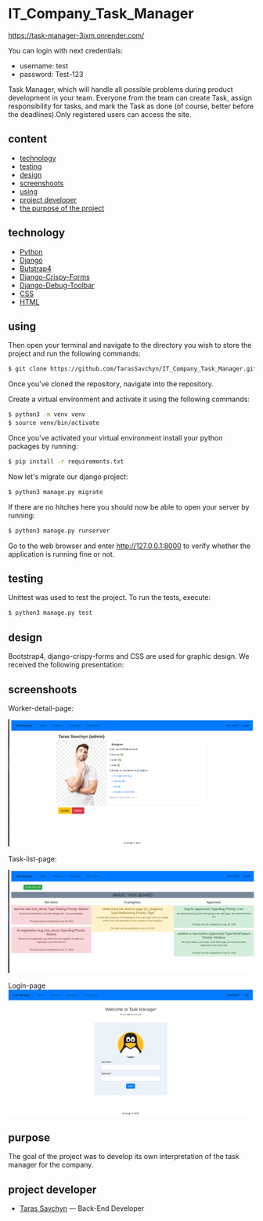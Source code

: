 # IT_Company_Task_Manager
https://task-manager-3ixm.onrender.com/

You can login with next credentials:
- username: test
- password: Test-123

Task Manager, which will handle all possible problems during product 
development in your team. Everyone from the team can create Task, 
assign responsibility for tasks, and mark the Task as done 
(of course, better before the deadlines).Only registered users can access the site.

## сontent
- [technology](#technology)
- [testing](#testing)
- [design](#design)
- [screenshoots](#screenshoots)
- [using](#using)
- [project developer](#project-developer)
- [the purpose of the project](#purpose)

## technology
- [Python](https://www.djangoproject.com/)
- [Django](https://www.djangoproject.com/)
- [Butstrap4](https://getbootstrap.com/docs/4.6/getting-started/introduction/)
- [Django-Crispy-Forms](https://django-crispy-forms.readthedocs.io/en/latest/install.html#installing-django-crispy-forms)
- [Django-Debug-Toolbar](https://django-debug-toolbar.readthedocs.io/en/latest/installation.html#process)
- [CSS](https://css.in.ua/)
- [HTML](https://html.com/)

## using

Then open your terminal and navigate to the directory you wish to store the project and run the following commands:

```sh
$ git clone https://github.com/TarasSavchyn/IT_Company_Task_Manager.git
```

Once you've cloned the repository, navigate into the repository.

Create a virtual environment and activate it using the following commands:

```sh
$ python3 -m venv venv
$ source venv/bin/activate
```



Once you've activated your virtual environment install your python packages by running:

```sh
$ pip install -r requirements.txt
```

Now let's migrate our django project:

```sh
$ python3 manage.py migrate
```

If there are no hitches here you should now be able to open your server by running:

```sh
$ python3 manage.py runserver
```

Go to the web browser and enter http://127.0.0.1:8000 to verify whether the application is running fine or not.

## testing

Unittest was used to test the project. To run the tests, execute:
```sh
$ python3 manage.py test 
```

## design
Bootstrap4, django-crispy-forms and CSS are used for graphic design. We received the following presentation:

## screenshoots

Worker-detail-page:

![worker](screenshots/worker.png)

Task-list-page:

![tasks](screenshots/tasks.png)

Login-page
![login](screenshots/login.png)

## purpose
The goal of the project was to develop its own interpretation of the task manager for the company.

## project developer

- [Taras Savchyn](https://www.linkedin.com/in/%D1%82%D0%B0%D1%80%D0%B0%D1%81-%D1%81%D0%B0%D0%B2%D1%87%D0%B8%D0%BD-ba2705261/) — Back-End Developer
